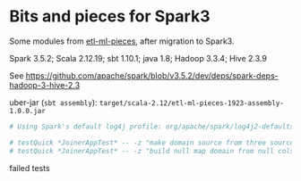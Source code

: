 # Bits and pieces for Spark3

Some modules from [etl-ml-pieces](../etl-ml-pieces.scala/readme.md), after migration to Spark3.

Spark 3.5.2; Scala 2.12.19; sbt 1.10.1; java 1.8; Hadoop 3.3.4; Hive 2.3.9

See https://github.com/apache/spark/blob/v3.5.2/dev/deps/spark-deps-hadoop-3-hive-2.3

uber-jar (`sbt assembly`): `target/scala-2.12/etl-ml-pieces-1923-assembly-1.0.0.jar`

```s
# Using Spark's default log4j profile: org/apache/spark/log4j2-defaults.properties

# testQuick *JoinerAppTest* -- -z "make domain source from three sources with features selection"
# testQuick *JoinerAppTest* -- -z "build null map domain from null cols"

```
failed tests
